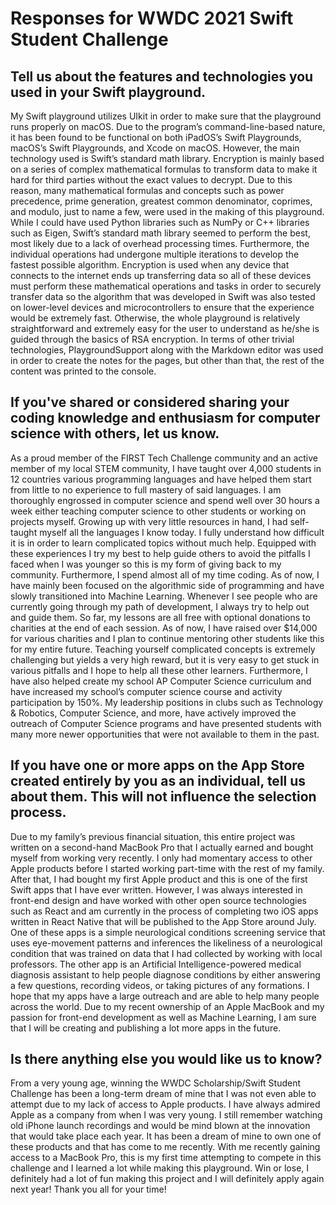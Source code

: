 # Responses for WWDC 2021 Swift Student Challenge

## Tell us about the features and technologies you used in your Swift playground.

My Swift playground utilizes UIkit in order to make sure that the playground runs properly on macOS. Due to the program’s command-line-based nature, it has been found to be functional on both iPadOS’s Swift Playgrounds, macOS’s Swift Playgrounds, and Xcode on macOS. However, the main technology used is Swift’s standard math library. Encryption is mainly based on a series of complex mathematical formulas to transform data to make it hard for third parties without the exact values to decrypt. Due to this reason, many mathematical formulas and concepts such as power precedence, prime generation, greatest common denominator, coprimes, and modulo, just to name a few, were used in the making of this playground. While I could have used Python libraries such as NumPy or C++ libraries such as Eigen, Swift’s standard math library seemed to perform the best, most likely due to a lack of overhead processing times. Furthermore, the individual operations had undergone multiple iterations to develop the fastest possible algorithm. Encryption is used when any device that connects to the internet ends up transferring data so all of these devices must perform these mathematical operations and tasks in order to securely transfer data so the algorithm that was developed in Swift was also tested on lower-level devices and microcontrollers to ensure that the experience would be extremely fast. Otherwise, the whole playground is relatively straightforward and extremely easy for the user to understand as he/she is guided through the basics of RSA encryption. In terms of other trivial technologies, PlaygroundSupport along with the Markdown editor was used in order to create the notes for the pages, but other than that, the rest of the content was printed to the console.



## If you've shared or considered sharing your coding knowledge and enthusiasm for computer science with others, let us know.

As a proud member of the FIRST Tech Challenge community and an active member of my local STEM community, I have taught over 4,000 students in 12 countries various programming languages and have helped them start from little to no experience to full mastery of said languages. I am thoroughly engrossed in computer science and spend well over 30 hours a week either teaching computer science to other students or working on projects myself. Growing up with very little resources in hand, I had self-taught myself all the languages I know today. I fully understand how difficult it is in order to learn complicated topics without much help. Equipped with these experiences I try my best to help guide others to avoid the pitfalls I faced when I was younger so this is my form of giving back to my community. Furthermore, I spend almost all of my time coding. As of now, I have mainly been focused on the algorithmic side of programming and have slowly transitioned into Machine Learning. Whenever I see people who are currently going through my path of development, I always try to help out and guide them. So far, my lessons are all free with optional donations to charities at the end of each session. As of now, I have raised over $14,000 for various charities and I plan to continue mentoring other students like this for my entire future. Teaching yourself complicated concepts is extremely challenging but yields a very high reward, but it is very easy to get stuck in various pitfalls and I hope to help all these other learners. Furthermore, I have also helped create my school AP Computer Science curriculum and have increased my school’s computer science course and activity participation by 150%. My leadership positions in clubs such as Technology & Robotics, Computer Science, and more, have actively improved the outreach of Computer Science programs and have presented students with many more newer opportunities that were not available to them in the past.



## If you have one or more apps on the App Store created entirely by you as an individual, tell us about them. This will not influence the selection process.

Due to my family’s previous financial situation, this entire project was written on a second-hand MacBook Pro that I actually earned and bought myself from working very recently. I only had momentary access to other Apple products before I started working part-time with the rest of my family. After that, I had bought my first Apple product and this is one of the first Swift apps that I have ever written. However, I was always interested in front-end design and have worked with other open source technologies such as React and am currently in the process of completing two iOS apps written in React Native that will be published to the App Store around July. One of these apps is a simple neurological conditions screening service that uses eye-movement patterns and inferences the likeliness of a neurological condition that was trained on data that I had collected by working with local professors. The other app is an Artificial Intelligence-powered medical diagnosis assistant to help people diagnose conditions by either answering a few questions, recording videos, or taking pictures of any formations. I hope that my apps have a large outreach and are able to help many people across the world. Due to my recent ownership of an Apple MacBook and my passion for front-end development as well as Machine Learning, I am sure that I will be creating and publishing a lot more apps in the future.



## Is there anything else you would like us to know?

From a very young age, winning the WWDC Scholarship/Swift Student Challenge has been a long-term dream of mine that I was not even able to attempt due to my lack of access to Apple products. I have always admired Apple as a company from when I was very young. I still remember watching old iPhone launch recordings and would be mind blown at the innovation that would take place each year. It has been a dream of mine to own one of these products and that has come to me recently. With me recently gaining access to a MacBook Pro, this is my first time attempting to compete in this challenge and I learned a lot while making this playground. Win or lose, I definitely had a lot of fun making this project and I will definitely apply again next year! Thank you all for your time!
